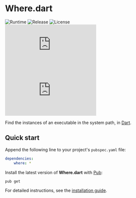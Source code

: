 # Where.dart
![Runtime](https://badgen.net/badge/dart/%3E%3D2.8.0/green) ![Release](https://img.shields.io/pub/v/where.svg) ![License](https://badgen.net/badge/license/MIT/blue) ![Coverage](https://badgen.net/coveralls/c/github/cedx/where.dart) ![Build](https://badgen.net/github/checks/cedx/where.dart)

Find the instances of an executable in the system path, in [Dart](https://dart.dev).

## Quick start
Append the following line to your project's `pubspec.yaml` file:

``` yaml
dependencies:
	where: *
```

Install the latest version of **Where.dart** with [Pub](https://dart.dev/tools/pub):

``` shell
pub get
```

For detailed instructions, see the [installation guide](installation.md).
